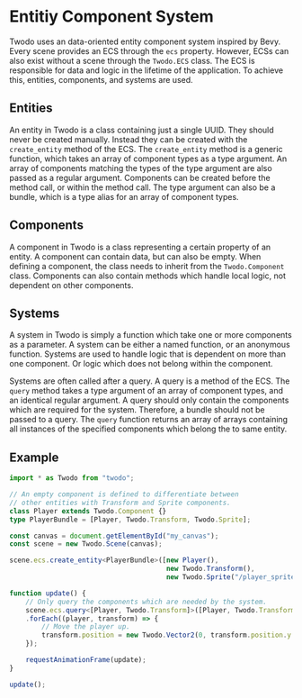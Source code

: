 # Entitiy Component System

Twodo uses an data-oriented entity component system inspired by Bevy. Every scene provides 
an ECS through the `ecs` property. However, ECSs can also exist without a scene through the
`Twodo.ECS` class. The ECS is responsible for data and logic in the lifetime of the application.
To achieve this, entities, components, and systems are used.

## Entities

An entity in Twodo is a class containing just a single UUID. They should never be created manually. 
Instead they can be created with the `create_entity` method of the ECS. The `create_entity` method
is a generic function, which takes an array of component types as a type argument. An array of
components matching the types of the type argument are also passed as a regular argument. Components
can be created before the method call, or within the method call. The type argument can also be a
bundle, which is a type alias for an array of component types.

## Components

A component in Twodo is a class representing a certain property of an entity. A component can contain 
data, but can also be empty. When defining a component, the class needs to inherit from the 
`Twodo.Component` class. Components can also contain methods which handle local logic, 
not dependent on other components.

## Systems

A system in Twodo is simply a function which take one or more components as a parameter. A system
can be either a named function, or an anonymous function. Systems are used to handle logic that
is dependent on more than one component. Or logic which does not belong within the component.

Systems are often called after a query. A query is a method of the ECS. The `query` method takes a
type argument of an array of component types, and an identical regular argument. A query should only
contain the components which are required for the system. Therefore, a bundle should not be passed to
a query. The `query` function returns an array of arrays containing all instances of the specified 
components which belong the to same entity.

## Example

```ts
import * as Twodo from "twodo";

// An empty component is defined to differentiate between 
// other entities with Transform and Sprite components.
class Player extends Twodo.Component {}
type PlayerBundle = [Player, Twodo.Transform, Twodo.Sprite];

const canvas = document.getElementById("my_canvas");
const scene = new Twodo.Scene(canvas);

scene.ecs.create_entity<PlayerBundle>([new Player(), 
                                       new Twodo.Transform(), 
                                       new Twodo.Sprite("/player_sprite.png")]);

function update() {
    // Only query the components which are needed by the system.
    scene.ecs.query<[Player, Twodo.Transform]>([Player, Twodo.Transform])
    .forEach((player, transform) => {
        // Move the player up.
        transform.position = new Twodo.Vector2(0, transform.position.y + 0.1); 
    });

    requestAnimationFrame(update);
}

update();
```
